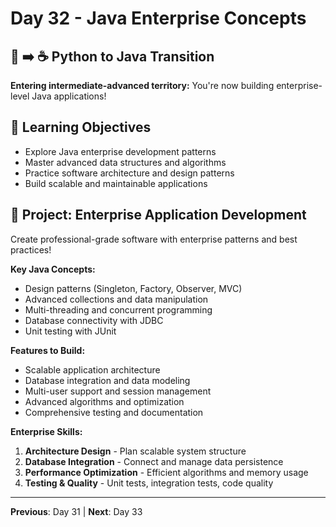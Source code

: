 # Day 32 - Java Enterprise Concepts

## 🐍 ➡️ ☕ Python to Java Transition

**Entering intermediate-advanced territory:** You're now building enterprise-level Java applications!

## 🎯 Learning Objectives
- Explore Java enterprise development patterns
- Master advanced data structures and algorithms
- Practice software architecture and design patterns
- Build scalable and maintainable applications

## 🚀 Project: Enterprise Application Development
Create professional-grade software with enterprise patterns and best practices!

**Key Java Concepts:**
- Design patterns (Singleton, Factory, Observer, MVC)
- Advanced collections and data manipulation
- Multi-threading and concurrent programming
- Database connectivity with JDBC
- Unit testing with JUnit

**Features to Build:**
- Scalable application architecture
- Database integration and data modeling
- Multi-user support and session management
- Advanced algorithms and optimization
- Comprehensive testing and documentation

**Enterprise Skills:**
1. **Architecture Design** - Plan scalable system structure
2. **Database Integration** - Connect and manage data persistence
3. **Performance Optimization** - Efficient algorithms and memory usage
4. **Testing & Quality** - Unit tests, integration tests, code quality

---
**Previous**: Day 31 | **Next**: Day 33
